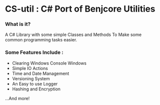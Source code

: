 # CS-util : C# Port of Benjcore Utilities
### What is it?
A C# Library with some simple Classes and Methods
To Make some common programming tasks easier.

### Some Features Include :
- Clearing Windows Console Windows
- Simple IO Actions
- Time and Date Management
- Versioning System
- An Easy to use Logger
- Hashing and Encryption


...And more!